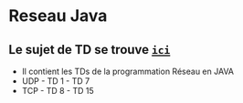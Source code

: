 # Reseau Java

## Le sujet de TD se trouve <a href="http://igm.univ-mlv.fr/coursprogreseau/">``ici``</a>

* Il contient les TDs de la programmation Réseau en JAVA
* UDP - TD 1 - TD 7
* TCP - TD 8 - TD 15



